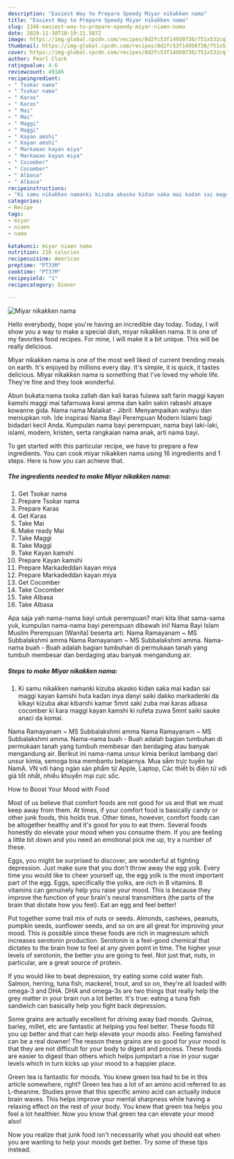 ```yaml
---
description: "Easiest Way to Prepare Speedy Miyar niƙaƙƙen nama"
title: "Easiest Way to Prepare Speedy Miyar niƙaƙƙen nama"
slug: 1346-easiest-way-to-prepare-speedy-miyar-niaen-nama
date: 2020-11-30T18:19:21.587Z
image: https://img-global.cpcdn.com/recipes/8d2fc53f14950730/751x532cq70/miyar-niƙaƙƙen-nama-recipe-main-photo.jpg
thumbnail: https://img-global.cpcdn.com/recipes/8d2fc53f14950730/751x532cq70/miyar-niƙaƙƙen-nama-recipe-main-photo.jpg
cover: https://img-global.cpcdn.com/recipes/8d2fc53f14950730/751x532cq70/miyar-niƙaƙƙen-nama-recipe-main-photo.jpg
author: Pearl Clark
ratingvalue: 4.6
reviewcount: 49186
recipeingredient:
- " Tsokar nama"
- " Tsokar nama"
- " Karas"
- " Karas"
- " Mai"
- " Mai"
- " Maggi"
- " Maggi"
- " Kayan amshi"
- " Kayan amshi"
- " Markaean kayan miya"
- " Markaean kayan miya"
- " Cocomber"
- " Cocomber"
- " Albasa"
- " Albasa"
recipeinstructions:
- "Ki samu niƙaƙƙen namanki kizuba akasko kiɗan saka mai kaɗan sai maggi kayan ƙamshi huta kaɗan inya ɗanyi saiki ɗakko markaɗenki da kikayi kizuba akai kibarshi kamar 5mnt saki zuba mai ƙaras albasa cocomber ki ƙara maggi kayan ƙamshi ki rufeta zuwa 5mnt saiki sauke anaci da komai."
categories:
- Recipe
tags:
- miyar
- niaen
- nama

katakunci: miyar niaen nama 
nutrition: 216 calories
recipecuisine: American
preptime: "PT33M"
cooktime: "PT37M"
recipeyield: "1"
recipecategory: Dinner

---
```



![Miyar niƙaƙƙen nama](https://img-global.cpcdn.com/recipes/8d2fc53f14950730/751x532cq70/miyar-niƙaƙƙen-nama-recipe-main-photo.jpg)

Hello everybody, hope you're having an incredible day today. Today, I will show you a way to make a special dish, miyar niƙaƙƙen nama. It is one of my favorites food recipes. For mine, I will make it a bit unique. This will be really delicious.

Miyar niƙaƙƙen nama is one of the most well liked of current trending meals on earth. It's enjoyed by millions every day. It's simple, it is quick, it tastes delicious. Miyar niƙaƙƙen nama is something that I've loved my whole life. They're fine and they look wonderful.

Abun buƙata:nama tsoka zallah dan kali karas fulawa salt farin maggi kayan ƙamshi maggi mai tafarnuwa ƙwai amma dan kalin sakin rabashi atsaye kowanne gida. Nama nama Malaikat - Jibril: Menyampaikan wahyu dan meniupkan roh. Ide inspirasi Nama Bayi Perempuan Modern Islami bagi bidadari kecil Anda. Kumpulan nama bayi perempuan, nama bayi laki-laki, islami, modern, kristen, serta rangkaian nama anak, arti nama bayi.


To get started with this particular recipe, we have to prepare a few ingredients. You can cook miyar niƙaƙƙen nama using 16 ingredients and 1 steps. Here is how you can achieve that.

<!--inarticleads1-->

##### The ingredients needed to make Miyar niƙaƙƙen nama:

1. Get  Tsokar nama
1. Prepare  Tsokar nama
1. Prepare  Karas
1. Get  Karas
1. Take  Mai
1. Make ready  Mai
1. Take  Maggi
1. Take  Maggi
1. Take  Kayan ƙamshi
1. Prepare  Kayan ƙamshi
1. Prepare  Markaɗeɗɗan kayan miya
1. Prepare  Markaɗeɗɗan kayan miya
1. Get  Cocomber
1. Take  Cocomber
1. Take  Albasa
1. Take  Albasa


Apa saja yah nama-nama bayi untuk perempuan? mari kita lihat sama-sama yuk, kumpulan nama-nama bayi perempuan dibawah ini! Nama Bayi Islam Muslim Perempuan (Wanita) beserta arti. Nama Ramayanam ~ MS Subbalakshmi amma Nama Ramayanam ~ MS Subbalakshmi amma. Nama-nama buah - Buah adalah bagian tumbuhan di permukaan tanah yang tumbuh membesar dan berdaging atau banyak mengandung air. 

<!--inarticleads2-->

##### Steps to make Miyar niƙaƙƙen nama:

1. Ki samu niƙaƙƙen namanki kizuba akasko kiɗan saka mai kaɗan sai maggi kayan ƙamshi huta kaɗan inya ɗanyi saiki ɗakko markaɗenki da kikayi kizuba akai kibarshi kamar 5mnt saki zuba mai ƙaras albasa cocomber ki ƙara maggi kayan ƙamshi ki rufeta zuwa 5mnt saiki sauke anaci da komai.


Nama Ramayanam ~ MS Subbalakshmi amma Nama Ramayanam ~ MS Subbalakshmi amma. Nama-nama buah - Buah adalah bagian tumbuhan di permukaan tanah yang tumbuh membesar dan berdaging atau banyak mengandung air. Berikut ini nama-nama unsur kimia berikut lambang dari unsur kimia, semoga bisa membantu belajarnya. Mua sắm trực tuyến tại NamA. VN với hàng ngàn sản phẩm từ Apple, Laptop, Các thiết bị điện tử với giá tốt nhất, nhiều khuyến mại cực sốc. 

How to Boost Your Mood with Food


Most of us believe that comfort foods are not good for us and that we must keep away from them. At times, if your comfort food is basically candy or other junk foods, this holds true. Other times, however, comfort foods can be altogether healthy and it's good for you to eat them. Several foods honestly do elevate your mood when you consume them. If you are feeling a little bit down and you need an emotional pick me up, try a number of these.

Eggs, you might be surprised to discover, are wonderful at fighting depression. Just make sure that you don't throw away the egg yolk. Every time you would like to cheer yourself up, the egg yolk is the most important part of the egg. Eggs, specifically the yolks, are rich in B vitamins. B vitamins can genuinely help you raise your mood. This is because they improve the function of your brain's neural transmitters (the parts of the brain that dictate how you feel). Eat an egg and feel better!

Put together some trail mix of nuts or seeds. Almonds, cashews, peanuts, pumpkin seeds, sunflower seeds, and so on are all great for improving your mood. This is possible since these foods are rich in magnesium which increases serotonin production. Serotonin is a feel-good chemical that dictates to the brain how to feel at any given point in time. The higher your levels of serotonin, the better you are going to feel. Not just that, nuts, in particular, are a great source of protein.

If you would like to beat depression, try eating some cold water fish. Salmon, herring, tuna fish, mackerel, trout, and so on, they're all loaded with omega-3 and DHA. DHA and omega-3s are two things that really help the grey matter in your brain run a lot better. It's true: eating a tuna fish sandwich can basically help you fight back depression. 

Some grains are actually excellent for driving away bad moods. Quinoa, barley, millet, etc are fantastic at helping you feel better. These foods fill you up better and that can help elevate your moods also. Feeling famished can be a real downer! The reason these grains are so good for your mood is that they are not difficult for your body to digest and process. These foods are easier to digest than others which helps jumpstart a rise in your sugar levels which in turn kicks up your mood to a happier place.

Green tea is fantastic for moods. You knew green tea had to be in this article somewhere, right? Green tea has a lot of an amino acid referred to as L-theanine. Studies prove that this specific amino acid can actually induce brain waves. This helps improve your mental sharpness while having a relaxing effect on the rest of your body. You knew that green tea helps you feel a lot healthier. Now you know that green tea can elevate your mood also!

Now you realize that junk food isn't necessarily what you should eat when you are wanting to help your moods get better. Try  some  of  these  tips  instead.


